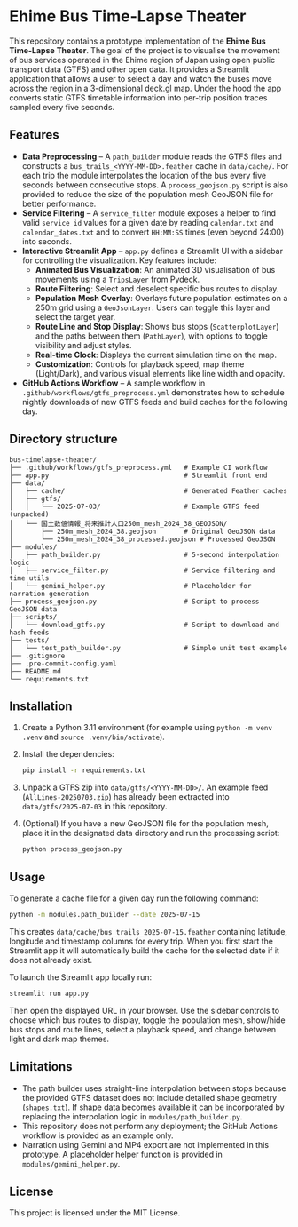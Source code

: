 # Ehime Bus Time-Lapse Theater

This repository contains a prototype implementation of the **Ehime Bus Time-Lapse Theater**.
The goal of the project is to visualise the movement of bus services operated in the Ehime region of Japan using open public transport data (GTFS) and other open data.
It provides a Streamlit application that allows a user to select a day and watch the buses move across the region in a 3-dimensional deck.gl map.
Under the hood the app converts static GTFS timetable information into per-trip position traces sampled every five seconds.

## Features

*   **Data Preprocessing** – A `path_builder` module reads the GTFS files and constructs a `bus_trails_<YYYY-MM-DD>.feather` cache in `data/cache/`. For each trip the module interpolates the location of the bus every five seconds between consecutive stops. A `process_geojson.py` script is also provided to reduce the size of the population mesh GeoJSON file for better performance.
*   **Service Filtering** – A `service_filter` module exposes a helper to find valid `service_id` values for a given date by reading `calendar.txt` and `calendar_dates.txt` and to convert `HH:MM:SS` times (even beyond 24:00) into seconds.
*   **Interactive Streamlit App** – `app.py` defines a Streamlit UI with a sidebar for controlling the visualization. Key features include:
    *   **Animated Bus Visualization**: An animated 3D visualisation of bus movements using a `TripsLayer` from Pydeck.
    *   **Route Filtering**: Select and deselect specific bus routes to display.
    *   **Population Mesh Overlay**: Overlays future population estimates on a 250m grid using a `GeoJsonLayer`. Users can toggle this layer and select the target year.
    *   **Route Line and Stop Display**: Shows bus stops (`ScatterplotLayer`) and the paths between them (`PathLayer`), with options to toggle visibility and adjust styles.
    *   **Real-time Clock**: Displays the current simulation time on the map.
    *   **Customization**: Controls for playback speed, map theme (Light/Dark), and various visual elements like line width and opacity.
*   **GitHub Actions Workflow** – A sample workflow in `.github/workflows/gtfs_preprocess.yml` demonstrates how to schedule nightly downloads of new GTFS feeds and build caches for the following day.

## Directory structure

```
bus-timelapse-theater/
├── .github/workflows/gtfs_preprocess.yml   # Example CI workflow
├── app.py                                  # Streamlit front end
├── data/
│   ├── cache/                              # Generated Feather caches
│   ├── gtfs/
│   │   └── 2025-07-03/                     # Example GTFS feed (unpacked)
│   └── 国土数値情報_将来推計人口250m_mesh_2024_38_GEOJSON/
│       ├── 250m_mesh_2024_38.geojson       # Original GeoJSON data
│       └── 250m_mesh_2024_38_processed.geojson # Processed GeoJSON
├── modules/
│   ├── path_builder.py                     # 5-second interpolation logic
│   ├── service_filter.py                   # Service filtering and time utils
│   └── gemini_helper.py                    # Placeholder for narration generation
├── process_geojson.py                      # Script to process GeoJSON data
├── scripts/
│   └── download_gtfs.py                    # Script to download and hash feeds
├── tests/
│   └── test_path_builder.py                # Simple unit test example
├── .gitignore
├── .pre-commit-config.yaml
├── README.md
└── requirements.txt
```

## Installation

1.  Create a Python 3.11 environment (for example using `python -m venv .venv` and `source .venv/bin/activate`).
2.  Install the dependencies:

    ```bash
    pip install -r requirements.txt
    ```

3.  Unpack a GTFS zip into `data/gtfs/<YYYY-MM-DD>/`. An example feed (`AllLines-20250703.zip`) has already been extracted into `data/gtfs/2025-07-03` in this repository.
4.  (Optional) If you have a new GeoJSON file for the population mesh, place it in the designated data directory and run the processing script:
    ```bash
    python process_geojson.py
    ```

## Usage

To generate a cache file for a given day run the following command:

```bash
python -m modules.path_builder --date 2025-07-15
```

This creates `data/cache/bus_trails_2025-07-15.feather` containing latitude, longitude and timestamp columns for every trip. When you first start the Streamlit app it will automatically build the cache for the selected date if it does not already exist.

To launch the Streamlit app locally run:

```bash
streamlit run app.py
```

Then open the displayed URL in your browser. Use the sidebar controls to choose which bus routes to display, toggle the population mesh, show/hide bus stops and route lines, select a playback speed, and change between light and dark map themes.

## Limitations

*   The path builder uses straight-line interpolation between stops because the provided GTFS dataset does not include detailed shape geometry (`shapes.txt`). If shape data becomes available it can be incorporated by replacing the interpolation logic in `modules/path_builder.py`.
*   This repository does not perform any deployment; the GitHub Actions workflow is provided as an example only.
*   Narration using Gemini and MP4 export are not implemented in this prototype. A placeholder helper function is provided in `modules/gemini_helper.py`.

## License

This project is licensed under the MIT License.
